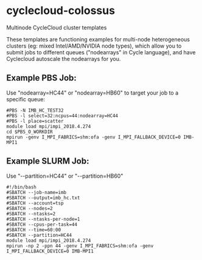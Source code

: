 # cyclecloud-colossus
Multinode CycleCloud cluster templates

These templates are functioning examples for multi-node heterogeneous clusters (eg: mixed Intel/AMD/NVIDIA node types), which allow you to submit jobs to different queues ("nodearrays" in Cycle language), and have Cyclecloud autoscale the nodearrays for you. 

## Example PBS Job:

Use "nodearray=HC44" or "nodearray=HB60" to target your job to a specific queue: 
```
#PBS -N IMB_HC_TEST32
#PBS -l select=32:ncpus=44:nodearray=HC44
#PBS -l place=scatter
module load mpi/impi_2018.4.274
cd $PBS_O_WORKDIR
mpirun -genv I_MPI_FABRICS=shm:ofa -genv I_MPI_FALLBACK_DEVICE=0 IMB-MPI1
```
## Example SLURM Job: 

Use "--partition=HC44" or "--partition=HB60" 
```
#!/bin/bash
#SBATCH --job-name=imb
#SBATCH --output=imb_hc.txt
#SBATCH --account=tsp
#SBATCH --nodes=2
#SBATCH --ntasks=2
#SBATCH --ntasks-per-node=1
#SBATCH --cpus-per-task=44
#SBATCH --time=60:00
#SBATCH --partition=HC44
module load mpi/impi_2018.4.274
mpirun -np 2 -ppn 44 -genv I_MPI_FABRICS=shm:ofa -genv I_MPI_FALLBACK_DEVICE=0 IMB-MPI1
```
